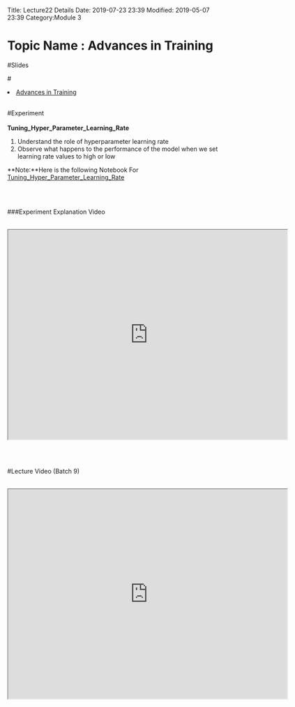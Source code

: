 Title: Lecture22 Details
Date: 2019-07-23 23:39
Modified: 2019-05-07 23:39
Category:Module 3

# Topic Name : Advances in Training

#Slides<br>

#<li><a href="https://www.dropbox.com/home/Batch7/Slides/Day26?preview=Advances_in_Training.pptx" target="_blank">Advances in Training</a></li> <br>



#Experiment<br><br>
**Tuning_Hyper_Parameter_Learning_Rate**<br>
1. Understand the role of hyperparameter learning rate<br>
2. Observe what happens to the performance of the model when we set learning rate values to high or low<br>

**Note:**Here is the following Notebook For [Tuning_Hyper_Parameter_Learning_Rate](https://drive.google.com/file/d/1sdLqssxiPO6_GAu7D-zSFjqioXBZbamE/view?usp=sharing)

<br><br>

###Experiment Explanation Video <br><br>
<iframe src="https://cdn.talentsprint.com/aiml/AIML_BATCH_HYD_7/March31/weight_intilizations.mp4"width="640" height="480"></iframe>

<br><br>

#Lecture Video (Batch 9) <br><br>
<iframe src="https://videoken.com/embed/vkene-50uC_DZLyg"width="640" height="480"></iframe>







